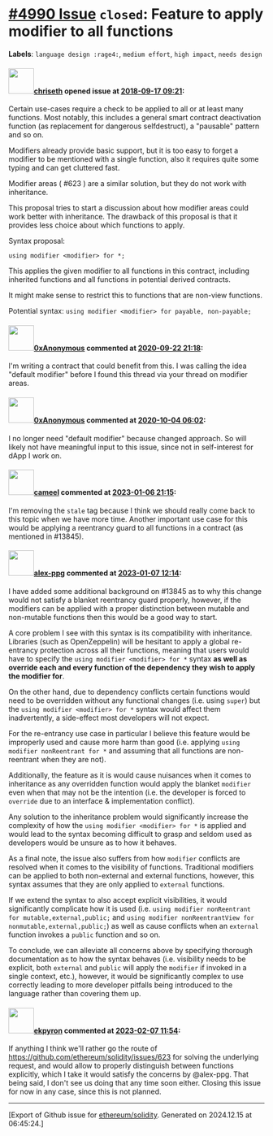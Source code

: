 # [\#4990 Issue](https://github.com/ethereum/solidity/issues/4990) `closed`: Feature to apply modifier to all functions
**Labels**: `language design :rage4:`, `medium effort`, `high impact`, `needs design`


#### <img src="https://avatars.githubusercontent.com/u/9073706?v=4" width="50">[chriseth](https://github.com/chriseth) opened issue at [2018-09-17 09:21](https://github.com/ethereum/solidity/issues/4990):

Certain use-cases require a check to be applied to all or at least many functions. Most notably, this includes a general smart contract deactivation function (as replacement for dangerous selfdestruct), a "pausable" pattern and so on.

Modifiers already provide basic support, but it is too easy to forget a modifier to be mentioned with a single function, also it requires quite some typing and can get cluttered fast.

Modifier areas ( #623 ) are a similar solution, but they do not work with inheritance.

This proposal tries to start a discussion about how modifier areas could work better with inheritance. The drawback of this proposal is that it provides less choice about which functions to apply.

Syntax proposal:
```
using modifier <modifier> for *;
```

This applies the given modifier to all functions in this contract, including inherited functions and all functions in potential derived contracts.

It might make sense to restrict this to functions that are non-view functions.

Potential syntax: `using modifier <modifier> for payable, non-payable;`

#### <img src="https://avatars.githubusercontent.com/u/69111184?v=4" width="50">[0xAnonymous](https://github.com/0xAnonymous) commented at [2020-09-22 21:18](https://github.com/ethereum/solidity/issues/4990#issuecomment-696987833):

I'm writing a contract that could benefit from this. I was calling the idea "default modifier" before I found this thread via your thread on modifier areas.

#### <img src="https://avatars.githubusercontent.com/u/69111184?v=4" width="50">[0xAnonymous](https://github.com/0xAnonymous) commented at [2020-10-04 06:02](https://github.com/ethereum/solidity/issues/4990#issuecomment-703207890):

I no longer need "default modifier" because changed approach. So will likely not have meaningful input to this issue, since not in self-interest for dApp I work on.

#### <img src="https://avatars.githubusercontent.com/u/137030?v=4" width="50">[cameel](https://github.com/cameel) commented at [2023-01-06 21:15](https://github.com/ethereum/solidity/issues/4990#issuecomment-1374140161):

I'm removing the `stale` tag because I think we should really come back to this topic when we have more time. Another important use case for this would be applying a reentrancy guard to all functions in a contract (as mentioned in #13845).

#### <img src="https://avatars.githubusercontent.com/u/31933616?u=27d1114f4000760c55dee2f81a0da6ec0df2bd88&v=4" width="50">[alex-ppg](https://github.com/alex-ppg) commented at [2023-01-07 12:14](https://github.com/ethereum/solidity/issues/4990#issuecomment-1374461283):

I have added some additional background on #13845 as to why this change would not satisfy a blanket reentrancy guard properly, however, if the modifiers can be applied with a proper distinction between mutable and non-mutable functions then this would be a good way to start.

A core problem I see with this syntax is its compatibility with inheritance. Libraries (such as OpenZeppelin) will be hesitant to apply a global re-entrancy protection across all their functions, meaning that users would have to specify the `using modifier <modifier> for *` syntax **as well as override each and every function of the dependency they wish to apply the modifier for**.

On the other hand, due to dependency conflicts certain functions would need to be overridden without any functional changes (i.e. using `super`) but the `using modifier <modifier> for *` syntax would affect them inadvertently, a side-effect most developers will not expect.

For the re-entrancy use case in particular I believe this feature would be improperly used and cause more harm than good (i.e. applying `using modifier nonReentrant for *` and assuming that all functions are non-reentrant when they are not). 

Additionally, the feature as it is would cause nuisances when it comes to inheritance as any overridden function would apply the blanket `modifier` even when that may not be the intention (i.e. the developer is forced to `override` due to an interface & implementation conflict). 

Any solution to the inheritance problem would significantly increase the complexity of how the `using modifier <modifier> for *` is applied and would lead to the syntax becoming difficult to grasp and seldom used as developers would be unsure as to how it behaves. 

As a final note, the issue also suffers from how `modifier` conflicts are resolved when it comes to the visibility of functions. Traditional modifiers can be applied to both non-external and external functions, however, this syntax assumes that they are only applied to `external` functions.

If we extend the syntax to also accept explicit visibilities, it would significantly complicate how it is used (i.e. `using modifier nonReentrant for mutable,external,public;` and `using modifier nonReentrantView for nonmutable,external,public;`) as well as cause conflicts when an `external` function invokes a `public` function and so on. 

To conclude, we can alleviate all concerns above by specifying thorough documentation as to how the syntax behaves (i.e. visibility needs to be explicit, both `external` and `public` will apply the `modifier` if invoked in a single context, etc.), however, it would be significantly complex to use correctly leading to more developer pitfalls being introduced to the language rather than covering them up.

#### <img src="https://avatars.githubusercontent.com/u/1347491?v=4" width="50">[ekpyron](https://github.com/ekpyron) commented at [2023-02-07 11:54](https://github.com/ethereum/solidity/issues/4990#issuecomment-1420651276):

If anything I think we'll rather go the route of https://github.com/ethereum/solidity/issues/623 for solving the underlying request, and would allow to properly distinguish between functions explicitly, which I take it would satisfy the concerns by @alex-ppg.
That being said, I don't see us doing that any time soon either.
Closing this issue for now in any case, since this is not planned.


-------------------------------------------------------------------------------



[Export of Github issue for [ethereum/solidity](https://github.com/ethereum/solidity). Generated on 2024.12.15 at 06:45:24.]
